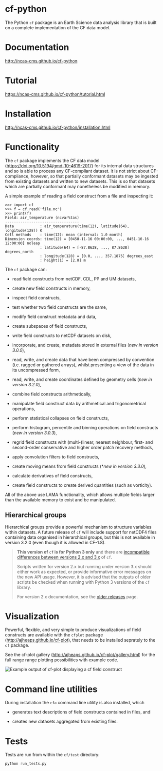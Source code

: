 cf-python
=========

The Python `cf` package is an Earth Science data analysis library that
is built on a complete implementation of the CF data model.


Documentation
=============

http://ncas-cms.github.io/cf-python


Tutorial
========

https://ncas-cms.github.io/cf-python/tutorial.html


Installation
============

http://ncas-cms.github.io/cf-python/installation.html


Functionality
=============

The `cf` package implements the CF data model
(https://doi.org/10.5194/gmd-10-4619-2017) for its internal data
structures and so is able to process any CF-compliant dataset. It is
not strict about CF-compliance, however, so that partially conformant
datasets may be ingested from existing datasets and written to new
datasets. This is so that datasets which are partially conformant may
nonetheless be modified in memory.

A simple example of reading a field construct from a file and
inspecting it:

    >>> import cf
    >>> f = cf.read('file.nc')
    >>> print(f)
    Field: air_temperature (ncvar%tas)
    ----------------------------------
    Data            : air_temperature(time(12), latitude(64), longitude(128)) K
    Cell methods    : time(12): mean (interval: 1.0 month)
    Dimension coords: time(12) = [0450-11-16 00:00:00, ..., 0451-10-16 12:00:00] noleap
                    : latitude(64) = [-87.8638, ..., 87.8638] degrees_north
                    : longitude(128) = [0.0, ..., 357.1875] degrees_east
                    : height(1) = [2.0] m

The `cf` package can:

* read field constructs from netCDF, CDL, PP and UM datasets,

* create new field constructs in memory,

* inspect field constructs,

* test whether two field constructs are the same,

* modify field construct metadata and data,

* create subspaces of field constructs,

* write field constructs to netCDF datasets on disk,

* incorporate, and create, metadata stored in external files (*new in
  version 3.0.0*),

* read, write, and create data that have been compressed by convention
  (i.e. ragged or gathered arrays), whilst presenting a view of the
  data in its uncompressed form,

* read, write, and create coordinates defined by geometry cells (*new
  in version 3.2.0*),

* combine field constructs arithmetically,

* manipulate field construct data by arithmetical and trigonometrical
  operations,

* perform statistical collapses on field constructs,

* perform histogram, percentile and binning operations on field
  constructs (*new in version 3.0.3*),

* regrid field constructs with (multi-)linear, nearest neighbour,
  first- and second-order conservative and higher order patch recovery
  methods,

* apply convolution filters to field constructs,

* create moving means from field constructs (**new in version 3.3.0*),

* calculate derivatives of field constructs,

* create field constructs to create derived quantities (such as
  vorticity).

All of the above use LAMA functionality, which allows multiple
fields larger than the available memory to exist and be manipulated.


Hierarchical groups
-------------------

Hierarchical groups provide a powerful mechanism to structure
variables within datasets. A future release of `cf` will include support
for netCDF4 files containing data organised in hierarchical groups,
but this is not available in version 3.2.0 (even though it is allowed
in CF-1.8).

> **This version of `cf` is for Python 3 only** and there are
> [incompatible differences between versions 2.x and
> 3.x](https://ncas-cms.github.io/cf-python/2_to_3_changes.html) of
> `cf`.
>
> Scripts written for version 2.x but running under version
> 3.x should either work as expected, or provide informative
> error messages on the new API usage. However, it is advised
> that the outputs of older scripts be checked when running
> with Python 3 versions of the `cf` library.
>
> For version 2.x documentation, see the [older
>  releases](https://ncas-cms.github.io/cf-python/releases.html) page.

Visualization
=============

Powerful, flexible, and very simple to produce visualizations of field
constructs are available with the `cfplot` package
(http://ajheaps.github.io/cf-plot), that needs to be installed
seprately to the `cf` package.

See the cf-plot gallery
(http://ajheaps.github.io/cf-plot/gallery.html) for the full range
range plotting possibilities with example code.

![Example output of cf-plot displaying a `cf` field construct](docs/source/images/cfplot_example.png)

Command line utilities
======================

During installation the ``cfa`` command line utility is also
installed, which

* generates text descriptions of field constructs contained in files,
  and

* creates new datasets aggregated from existing files.


Tests
=====

Tests are run from within the ``cf/test`` directory:

    python run_tests.py
